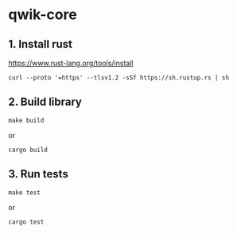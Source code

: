 # qwik-core

## 1. Install rust

https://www.rust-lang.org/tools/install

```
curl --proto '=https' --tlsv1.2 -sSf https://sh.rustup.rs | sh
```

## 2. Build library

```
make build
```

or

```
cargo build
```

## 3. Run tests

```
make test
```

or

```
cargo test
```
